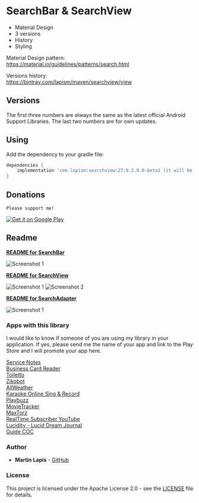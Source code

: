 # SearchBar & SearchView

 - Material Design 
 - 3 versions
 - History
 - Styling

Material Design pattern:  
https://material.io/guidelines/patterns/search.html

Versions history:  
https://bintray.com/lapism/maven/searchview/view

## Versions

The first three numbers are always the same as the latest official Android Support Libraries. The last two numbers are for own updates.

## Using

Add the dependency to your gradle file:
```groovy
dependencies {
    implementation 'com.lapism:searchview:27.0.2.0.0-beta1 (it will be out ASAP)'
}
```

## Donations

`Please support me!`

<a href="https://www.paypal.me/lapism">
  <img alt="Get it on Google Play"
       src="https://github.com/lapism/SearchView/blob/master/images/donate.png" />
</a>

## Readme

**[README for SearchBar](https://github.com/lapism/SearchView-SearchBar/blob/master/README_SearchBar.md)**  

![Screenshot 1](https://github.com/lapism/SearchView/blob/master/images/searchbar.png)

**[README for SearchView](https://github.com/lapism/SearchView-SearchBar/blob/master/README_SearchView.md)**  

![Screenshot 1](https://github.com/lapism/SearchView/blob/master/images/searchview_1.png)
![Screenshot 2](https://github.com/lapism/SearchView/blob/master/images/searchview_2.png)

**[README for SearchAdapter](https://github.com/lapism/SearchView-SearchBar/blob/master/README_SearchAdapter.md)**  

![Screenshot 1](https://github.com/lapism/SearchView/blob/master/images/searchadapter_1.png)

### Apps with this library

I would like to know if someone of you are using my library in your application. If yes, please send me the name of your app and link to the Play Store and I will promote your app here.

[Service Notes](https://play.google.com/store/apps/details?id=notes.service.com.servicenotes)  
[Business Card Reader](https://play.google.com/store/apps/details?id=com.iac.bcreader)  
[Toiletto](https://play.google.com/store/apps/details?id=org.super8.lastbastion)  
[Zikobot](https://play.google.com/store/apps/details?id=com.startogamu.zikobot)  
[AllWeather](https://play.google.com/store/apps/details?id=com.dev.nicola.allweather)  
[Karaoke Online Sing & Record](https://play.google.com/store/apps/details?id=com.anhlt.karaokeonline)  
[Playbuzz](https://play.google.com/store/apps/details?id=com.playbuzz.android.app)  
[MovieTracker](https://play.google.com/store/apps/details?id=jacobs.yen.movietracker)  
[MaxTorz](https://play.google.com/store/apps/details?id=com.maxxsol.maxtorz)  
[RealTime Subscriber YouTube](https://play.google.com/store/apps/details?id=vulcanweblabs.realtimeyoutube)  
[Lucidity - Lucid Dream Journal](https://play.google.com/store/apps/details?id=ch.b3nz.lucidity)  
[Guide COC](https://play.google.com/store/apps/details?id=com.superguide.coc)

### Author

* **Martin Lapis** - [GitHub](https://github.com/lapism)

### License

This project is licensed under the Apache License 2.0 - see the [LICENSE](https://github.com/lapism/SearchView-SearchBar/blob/master/LICENSE) file for details.
